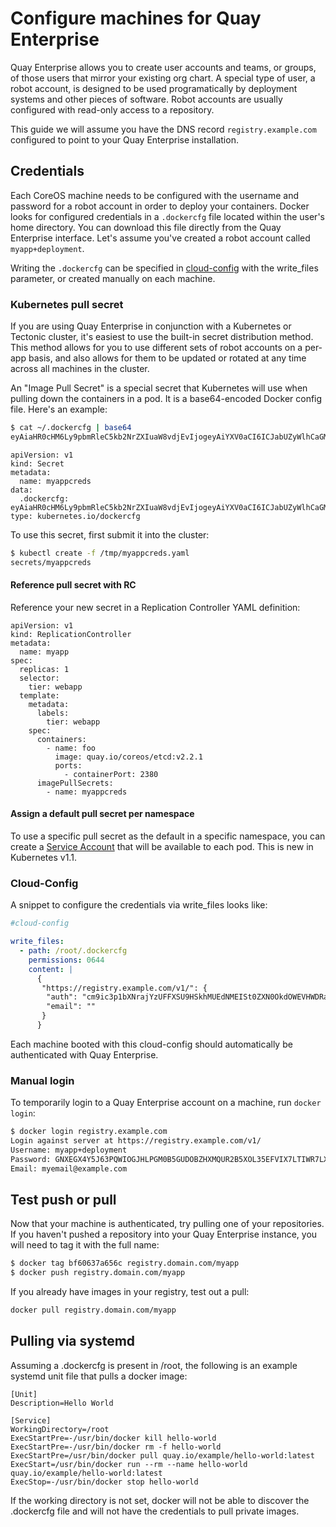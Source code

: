 # Configure machines for Quay Enterprise

Quay Enterprise allows you to create user accounts and teams, or groups, of those users that mirror your existing org chart. A special type of user, a robot account, is designed to be used programatically by deployment systems and other pieces of software. Robot accounts are usually configured with read-only access to a repository.

This guide we will assume you have the DNS record `registry.example.com` configured to point to your Quay Enterprise installation.

## Credentials

Each CoreOS machine needs to be configured with the username and password for a robot account in order to deploy your containers. Docker looks for configured credentials in a `.dockercfg` file located within the user's home directory. You can download this file directly from the Quay Enterprise interface. Let's assume you've created a robot account called `myapp+deployment`.

Writing the `.dockercfg` can be specified in [cloud-config](https://coreos.com/os/docs/latest/cloud-config.html) with the write_files parameter, or created manually on each machine.

### Kubernetes pull secret

If you are using Quay Enterprise in conjunction with a Kubernetes or Tectonic cluster, it's easiest to use the built-in secret distribution method. This method allows for you to use different sets of robot accounts on a per-app basis, and also allows for them to be updated or rotated at any time across all machines in the cluster.

An "Image Pull Secret" is a special secret that Kubernetes will use when pulling down the containers in a pod. It is a base64-encoded Docker config file. Here's an example:

```sh
$ cat ~/.dockercfg | base64
eyAiaHR0cHM6Ly9pbmRleC5kb2NrZXIuaW8vdjEvIjogeyAiYXV0aCI6ICJabUZyWlhCaGMzTjNiM0prTVRJSyIsICJlbWFpbCI6ICJqZG9lQGV4YW1wbGUuY29tIiB9IH0K
```

```
apiVersion: v1
kind: Secret
metadata:
  name: myappcreds
data:
  .dockercfg: eyAiaHR0cHM6Ly9pbmRleC5kb2NrZXIuaW8vdjEvIjogeyAiYXV0aCI6ICJabUZyWlhCaGMzTjNiM0prTVRJSyIsICJlbWFpbCI6ICJqZG9lQGV4YW1wbGUuY29tIiB9IH0K
type: kubernetes.io/dockercfg
```

To use this secret, first submit it into the cluster:

```sh
$ kubectl create -f /tmp/myappcreds.yaml
secrets/myappcreds
```

#### Reference pull secret with RC

Reference your new secret in a Replication Controller YAML definition:

```
apiVersion: v1
kind: ReplicationController
metadata:
  name: myapp
spec:
  replicas: 1
  selector:
    tier: webapp
  template:
    metadata:
      labels:
        tier: webapp
    spec:
      containers:
        - name: foo
          image: quay.io/coreos/etcd:v2.2.1
          ports:
            - containerPort: 2380
      imagePullSecrets:
        - name: myappcreds
```

#### Assign a default pull secret per namespace

To use a specific pull secret as the default in a specific namespace, you can create a [Service Account](http://kubernetes.io/v1.1/docs/user-guide/service-accounts.html) that will be available to each pod. This is new in Kubernetes v1.1.

### Cloud-Config

A snippet to configure the credentials via write_files looks like:

```yaml
#cloud-config

write_files:
  - path: /root/.dockercfg
    permissions: 0644
    content: |
      {
       "https://registry.example.com/v1/": {
        "auth": "cm9ic3p1bXNrajYzUFFXSU9HSkhMUEdNMEISt0ZXN0OkdOWEVHWDRaSFhNUVVSMkI1WE9MM1k1S1R1VET0I1RUZWSVg3TFRJV1I3TFhPMUI=",
        "email": ""
       }
      }
```

Each machine booted with this cloud-config should automatically be authenticated with Quay Enterprise.


### Manual login

To temporarily login to a Quay Enterprise account on a machine, run `docker login`:

```sh
$ docker login registry.example.com
Login against server at https://registry.example.com/v1/
Username: myapp+deployment
Password: GNXEGX4Y5J63PQWIOGJHLPGM0B5GUDOBZHXMQUR2B5XOL35EFVIX7LTIWR7LXO1B
Email: myemail@example.com
```

## Test push or pull

Now that your machine is authenticated, try pulling one of your repositories. If you haven't pushed a repository into your Quay Enterprise instance, you will need to tag it with the full name:

```sh
$ docker tag bf60637a656c registry.domain.com/myapp
$ docker push registry.domain.com/myapp
```

If you already have images in your registry, test out a pull:

```sh
docker pull registry.domain.com/myapp
```

## Pulling via systemd

Assuming a .dockercfg is present in /root, the following is an example systemd unit file that pulls a docker image:

```
[Unit]
Description=Hello World

[Service]
WorkingDirectory=/root
ExecStartPre=-/usr/bin/docker kill hello-world
ExecStartPre=-/usr/bin/docker rm -f hello-world
ExecStartPre=/usr/bin/docker pull quay.io/example/hello-world:latest
ExecStart=/usr/bin/docker run --rm --name hello-world quay.io/example/hello-world:latest
ExecStop=-/usr/bin/docker stop hello-world
```

If the working directory is not set, docker will not be able to discover the .dockercfg file and will not have the credentials to pull private images.
